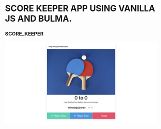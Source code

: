 # SCORE KEEPER APP USING VANILLA JS AND BULMA.

### [SCORE_KEEPER](https://mithil25.github.io/SCORE_KEEPER/index.html)

![](assets/images/SS.png)